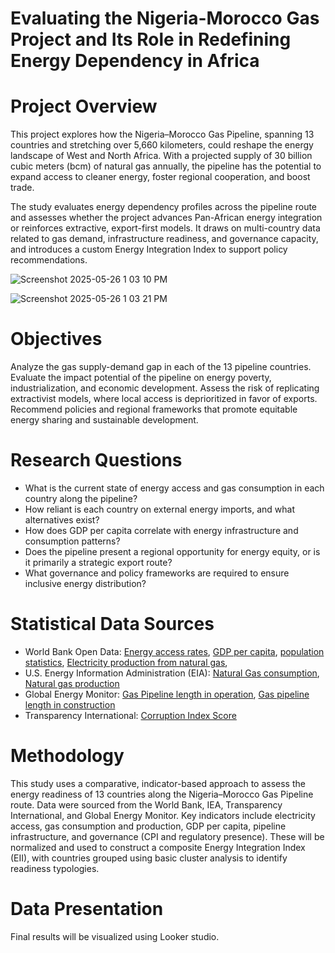 # Evaluating the Nigeria-Morocco Gas Project and Its Role in Redefining Energy Dependency in Africa


# Project Overview

This project explores how the Nigeria–Morocco Gas Pipeline, spanning 13 countries and stretching over 5,660 kilometers, could reshape the energy landscape of West and North Africa. With a projected supply of 30 billion cubic meters (bcm) of natural gas annually, the pipeline has the potential to expand access to cleaner energy, foster regional cooperation, and boost trade.

The study evaluates energy dependency profiles across the pipeline route and assesses whether the project advances Pan-African energy integration or reinforces extractive, export-first models. It draws on multi-country data related to gas demand, infrastructure readiness, and governance capacity, and introduces a custom Energy Integration Index to support policy recommendations.

![Screenshot 2025-05-26 1 03 10 PM](https://github.com/user-attachments/assets/ecd96bde-a2ed-4213-8f37-e871c72376c3)


![Screenshot 2025-05-26 1 03 21 PM](https://github.com/user-attachments/assets/c0bcab2a-8e44-4b65-a73a-71c437bba74f)


# Objectives

Analyze the gas supply-demand gap in each of the 13 pipeline countries.
Evaluate the impact potential of the pipeline on energy poverty, industrialization, and economic development.
Assess the risk of replicating extractivist models, where local access is deprioritized in favor of exports.
Recommend policies and regional frameworks that promote equitable energy sharing and sustainable development.

# Research Questions

- What is the current state of energy access and gas consumption in each country along the pipeline?
- How reliant is each country on external energy imports, and what alternatives exist?
- How does GDP per capita correlate with energy infrastructure and consumption patterns?
- Does the pipeline present a regional opportunity for energy equity, or is it primarily a strategic export route?
- What governance and policy frameworks are required to ensure inclusive energy distribution?
  
# Statistical Data Sources
- World Bank Open Data: [Energy access rates](https://data.worldbank.org/indicator/EG.ELC.ACCS.ZS), [GDP per capita](https://data.worldbank.org/indicator/NY.GDP.PCAP.CD), [population statistics](https://data.worldbank.org/indicator/SP.POP.TOTL), [Electricity production from natural gas](https://data.worldbank.org/indicator/EG.ELC.NGAS.ZS?view=chart), 
- U.S. Energy Information Administration (EIA): [Natural Gas consumption](https://www.eia.gov/international/data/world/natural-gas/dry-natural-gas-consumption?pd=3002&p=0000000g&u=0&f=A&v=mapbubble&a=-&i=none&vo=value&t=C&g=00000000000000000000000000000000000000000000000001&l=249-ruvvvvvfvtvnvv1vrvvvvfvvvvvvfvvvou20evvvvvvvvvvnvvvs0008&s=315532800000&e=1672531200000), [Natural gas production](https://www.eia.gov/international/data/world/natural-gas/dry-natural-gas-production?pd=3002&p=00g&u=0&f=A&v=mapbubble&a=-&i=none&vo=value&t=C&g=00000000000000000000000000000000000000000000000001&l=249-ruvvvvvfvtvnvv1vrvvvvfvvvvvvfvvvou20evvvvvvvvvvnvvvs0008&s=315532800000&e=1672531200000)
- Global Energy Monitor: [Gas Pipeline length in operation](https://globalenergymonitor.org/projects/global-gas-infrastructure-tracker/), [Gas pipeline length in construction](https://globalenergymonitor.org/projects/global-gas-infrastructure-tracker/) 
- Transparency International: [Corruption Index Score](https://www.transparency.org/en/cpi/2023)


# Methodology
This study uses a comparative, indicator-based approach to assess the energy readiness of 13 countries along the Nigeria–Morocco Gas Pipeline route. Data were sourced from the World Bank, IEA, Transparency International, and Global Energy Monitor. Key indicators include electricity access, gas consumption and production, GDP per capita, pipeline infrastructure, and governance (CPI and regulatory presence). These will be normalized and used to construct a composite Energy Integration Index (EII), with countries grouped using basic cluster analysis to identify readiness typologies.

# Data Presentation
Final results will be visualized using Looker studio. 

